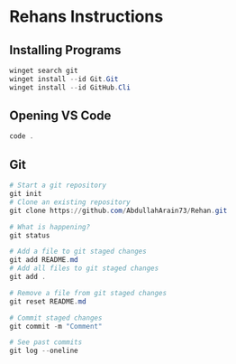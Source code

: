 # Rehans Instructions

## Installing Programs

```powershell
winget search git
winget install --id Git.Git
winget install --id GitHub.Cli
```

## Opening VS Code

```powershell
code .
```

## Git

```powershell
# Start a git repository
git init
# Clone an existing repository
git clone https://github.com/AbdullahArain73/Rehan.git

# What is happening?
git status

# Add a file to git staged changes
git add README.md
# Add all files to git staged changes
git add .

# Remove a file from git staged changes
git reset README.md

# Commit staged changes
git commit -m "Comment"

# See past commits
git log --oneline
```